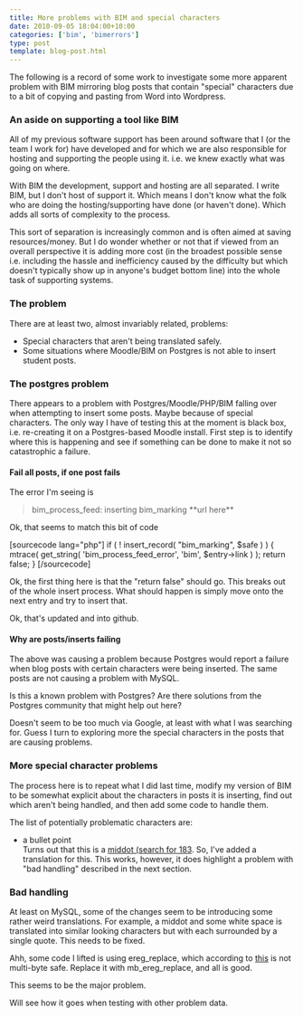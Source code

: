 ```yaml
---
title: More problems with BIM and special characters
date: 2010-09-05 18:04:00+10:00
categories: ['bim', 'bimerrors']
type: post
template: blog-post.html
---
```

The following is a record of some work to investigate some more apparent problem with BIM mirroring blog posts that contain "special" characters due to a bit of copying and pasting from Word into Wordpress.

### An aside on supporting a tool like BIM

All of my previous software support has been around software that I (or the team I work for) have developed and for which we are also responsible for hosting and supporting the people using it. i.e. we knew exactly what was going on where.

With BIM the development, support and hosting are all separated. I write BIM, but I don't host of support it. Which means I don't know what the folk who are doing the hosting/supporting have done (or haven't done). Which adds all sorts of complexity to the process.

This sort of separation is increasingly common and is often aimed at saving resources/money. But I do wonder whether or not that if viewed from an overall perspective it is adding more cost (in the broadest possible sense i.e. including the hassle and inefficiency caused by the difficulty but which doesn't typically show up in anyone's budget bottom line) into the whole task of supporting systems.

### The problem

There are at least two, almost invariably related, problems:

- Special characters that aren't being translated safely.
- Some situations where Moodle/BIM on Postgres is not able to insert student posts.

### The postgres problem

There appears to a problem with Postgres/Moodle/PHP/BIM falling over when attempting to insert some posts. Maybe because of special characters. The only way I have of testing this at the moment is black box, i.e. re-creating it on a Postgres-based Moodle install. First step is to identify where this is happening and see if something can be done to make it not so catastrophic a failure.

#### Fail all posts, if one post fails

The error I'm seeing is

> bim\_process\_feed: inserting bim\_marking \*\*url here\*\*

Ok, that seems to match this bit of code

\[sourcecode lang="php"\] if ( ! insert\_record( "bim\_marking", $safe ) ) { mtrace( get\_string( 'bim\_process\_feed\_error', 'bim', $entry->link ) ); return false; } \[/sourcecode\]

Ok, the first thing here is that the "return false" should go. This breaks out of the whole insert process. What should happen is simply move onto the next entry and try to insert that.

Ok, that's updated and into github.

#### Why are posts/inserts failing

The above was causing a problem because Postgres would report a failure when blog posts with certain characters were being inserted. The same posts are not causing a problem with MySQL.

Is this a known problem with Postgres? Are there solutions from the Postgres community that might help out here?

Doesn't seem to be too much via Google, at least with what I was searching for. Guess I turn to exploring more the special characters in the posts that are causing problems.

### More special character problems

The process here is to repeat what I did last time, modify my version of BIM to be somewhat explicit about the characters in posts it is inserting, find out which aren't being handled, and then add some code to handle them.

The list of potentially problematic characters are:

- a bullet point  
    Turns out that this is a [middot (search for 183](http://www.tedmontgomery.com/tutorial/htmlchrc.html). So, I've added a translation for this. This works, however, it does highlight a problem with "bad handling" described in the next section.

### Bad handling

At least on MySQL, some of the changes seem to be introducing some rather weird translations. For example, a middot and some white space is translated into similar looking characters but with each surrounded by a single quote. This needs to be fixed.

Ahh, some code I lifted is using ereg\_replace, which according to [this](http://www.rdeeson.com/weblog/61/using-multi-byte-character-sets-in-php-unicode-utf-8-etc.html) is not multi-byte safe. Replace it with mb\_ereg\_replace, and all is good.

This seems to be the major problem.

Will see how it goes when testing with other problem data.
